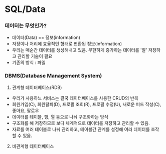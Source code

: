 <h1> SQL/Data </h1>

<h3> 데이터는 무엇인가? </h3>
<ul> 
<li> 데이터(Data) == 정보(information)
<li> 저장이나 처리에 효율적인 형태로 변환된 정보(information)
<li> 우리는 매순간 데이터를 생성해내고 있음. 무한하게 증가하는 데이터를 '잘' 저장하고 관리할 기술이 필요
<li> 기존의 방식 : 파일
</ul>

<h3>DBMS(Database Management System)</h3>

1. 관계형 데이터베이스(RDB)
- 우리가 사용하느 서비스는 결국 데이터베이스를 사용한 CRUD의 반복
- 회원가입(C), 회원탈퇴(D), 프로필 조회(R), 프로필 수정(U), 새로운 피드 작성(C), 좋아요, 팔로우
- 데이터를 테이블, 행, 열 등으로 나눠 구조화하는 방식
- 구조화를 해 저장하므로 보다 체계적으로 데이터를 저장하고 관리할 수 있음.
- 자료를 여러 테이블로 나눠 관리하고, 테이블간 관계를 설정해 여러 데이터를 조작할 수 있음.

2. 비관계형 데이터베이스